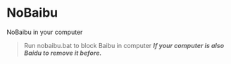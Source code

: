 # NoBaibu
NoBaibu in your computer</n>
>Run nobaibu.bat to block Baibu in computer</n> 
>***If your computer is also Baidu to remove it before.***

